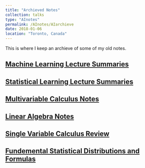 ```yaml
---
title: "Archieved Notes"
collection: talks
type: "AInotes"
permalink: /AInotes/AIarchieve
date: 2018-01-06
location: "Toronto, Canada"
---
```


This is where I keep an archieve of some of my old notes.

## [Machine Learning Lecture Summaries](https://docs.google.com/document/d/1Dek-vfAUCAmxGvFRI3G3z4_uHTdww820oaMto1E1jvs/edit?usp=sharing)

## [Statistical Learning Lecture Summaries](https://drive.google.com/file/d/1-4gF57v7idVCVnoYc-ldUexZRtJuE0HO/view?usp=sharing)

## [Multivariable Calculus Notes](https://drive.google.com/drive/folders/1HP2OGjc1ZHOZL6pmWDeQQbq_vISC3fLk?usp=sharing)

## [Linear Algebra Notes](https://drive.google.com/drive/folders/16LhycdtikasLrirdFS3Bs0uZL16CRDbF?usp=sharing)

## [Single Variable Calculus Review](https://drive.google.com/file/d/12rL-hCxE6tU-rw8rsZRjiZOM27xDTkfH/view?usp=sharing)

## [Fundemental Statistical Distributions and Formulas](https://drive.google.com/file/d/1Lm1C4aC8eErJKNkxEBZBJga_pFXkll8h/view?usp=sharing)
